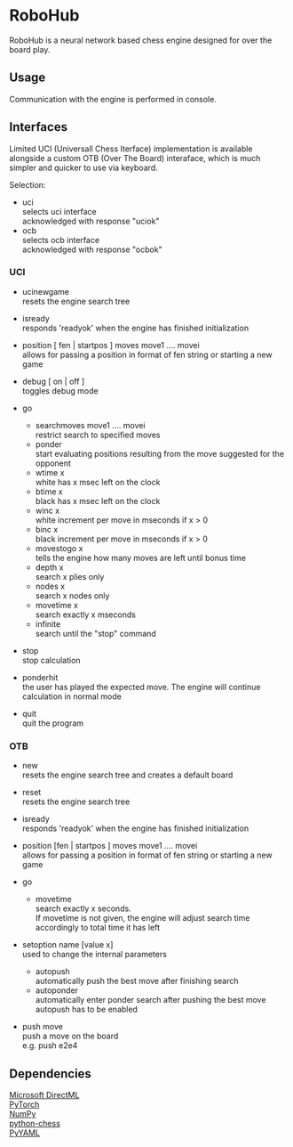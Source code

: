 # RoboHub
RoboHub is a neural network based chess engine designed for over the board play.

## Usage
Communication with the engine is performed in console.

## Interfaces
Limited UCI (Universall Chess Iterface) implementation is available alongside a custom OTB (Over The Board) interaface,
which is much simpler and quicker to use via keyboard.

Selection:
* uci\
    selects uci interface\
    acknowledged with response "uciok"
* ocb \
    selects ocb interface\
    acknowledged with response "ocbok"

### UCI
* ucinewgame \
    resets the engine search tree

* isready\
    responds 'readyok' when the engine has finished initialization

* position [ fen <fenstring> | startpos ]  moves move1 .... movei\
    allows for passing a position in format of fen string or starting a new game

* debug [ on | off ]\
    toggles debug mode

* go
	* searchmoves move1 .... movei\
		restrict search to specified moves
	* ponder\
		start evaluating positions resulting from the move suggested for the opponent
	* wtime x\
		white has x msec left on the clock
	* btime x\
		black has x msec left on the clock
	* winc x\
		white increment per move in mseconds if x > 0
	* binc x\
		black increment per move in mseconds if x > 0
	* movestogo x\
      		tells the engine how many moves are left until bonus time
	* depth x\
		search x plies only
	* nodes x\
	   search x nodes only
	* movetime x\
		search exactly x mseconds
	* infinite\
		search until the "stop" command
    
* stop\
	stop calculation

* ponderhit\
	the user has played the expected move. The engine will continue calculation in normal mode

* quit\
	quit the program

### OTB
* new \
    resets the engine search tree and creates a default board

* reset\
    resets the engine search tree

* isready\
    responds 'readyok' when the engine has finished initialization

* position [fen <fenstring> | startpos ]  moves move1 .... movei\
    allows for passing a position in format of fen string or starting a new game

* go
	* movetime \
		search exactly x seconds.\
        If movetime is not given, the engine will adjust search time accordingly to total time it has left

* setoption name [value x]\
	used to change the internal parameters
    * autopush\
        automatically push the best move after finishing search
    * autoponder\
        automatically enter ponder search after pushing the best move
        autopush has to be enabled

* push move\
    push a move on the board\
    e.g. push e2e4

## Dependencies
[Microsoft DirectML](https://python-chess.readthedocs.io/en/latest/)\
[PyTorch](https://python-chess.readthedocs.io/en/latest/)\
[NumPy](https://python-chess.readthedocs.io/en/latest/)\
[python-chess](https://python-chess.readthedocs.io/en/latest/)\
[PyYAML](https://pypi.org/project/PyYAML/)
